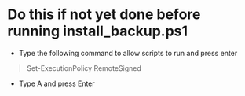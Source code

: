 # Do this if not yet done before running install_backup.ps1
* Type the following command to allow scripts to run and press enter
> Set-ExecutionPolicy RemoteSigned
* Type A and press Enter
